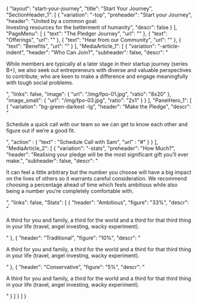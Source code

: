 {
   "layout": "start-your-journey",
   "title": "Start Your Journey",
   "SectionHeader_1": [
    {
      "variation": "-top",
      "preheader": "Start your Journey",
      "header": "United by a common goal: <br>Investing resources for the betterment of humanity",
      "descr": false
    }
  ],
  "PageMenu": [
    {
      "text": "The Pledger Journey",
      "url": ""
    },
    {
      "text": "Offerings",
      "url": ""
    },
    {
      "text": "Hear from our Community",
      "url": ""
    },
    {
      "text": "Benefits",
      "url": ""
    }
  ],
    "MediaArticle_1": [
        {
        "variation": "-article-indent",
        "header": "Who Can Join?",
        "subheader": false,
        "descr": "<p>While members are typically at a later stage in their startup journey (series B+), we also seek out entrepreneurs with diverse and valuable perspectives to contribute; who are keen to make a difference and engage meaningfully with tough social problems.</p>",
        "links":  false,
        "image": {
            "url": "/img/fpo-01.jpg",
            "ratio": "8x20"
        },
        "image_small": {
            "url": "/img/fpo-03.jpg",
            "ratio": "2x1"
        }
        }
    ],
   "PanelHero_1": [
        {
            "variation": "bg-green-darkest -lg",
            "header": "Make the Pledge",
            "descr": "<p>Schedule a quick call with our team so we can get to know each other and figure out if we’re a good fit.</p>",
            "action" : {
                "text" : "Schedule Call with Sam",
                "url" : "#"
            }
        }
    ],
    "MediaArticle_2": [
        {
          "variation": "-stats",
          "preheader": "How Much?",
          "header": "Realising your pledge will be the most significant gift you’ll ever make.",
          "subheader": false,
          "descr": "<p>It can feel a little arbitrary but the number you choose will have a big impact on the lives of others so it warrants careful consideration. We recommend choosing a percentage ahead of time which feels ambitious while also being a number you’re completely comfortable with.</p>",
          "links":  false,
          "Stats": [
            {
              "header": "Ambitious",
              "figure": "33%",
              "descr": "<p>A third for you and family, a third for the world and a third for that third thing in your life (travel, angel investing, wacky experiment).</p>"
            },
            {
              "header": "Traditional",
              "figure": "10%",
              "descr": "<p>A third for you and family, a third for the world and a third for that third thing in your life (travel, angel investing, wacky experiment).</p>"
            },
            {
              "header": "Conservative",
              "figure": "5%",
              "descr": "<p>A third for you and family, a third for the world and a third for that third thing in your life (travel, angel investing, wacky experiment).</p>"
            }
          ]
        }
    ]
}

